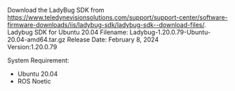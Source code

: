 Download the LadyBug SDK from https://www.teledynevisionsolutions.com/support/support-center/software-firmware-downloads/iis/ladybug-sdk/ladybug-sdk--download-files/.
Ladybug SDK for Ubuntu 20.04
Filename: Ladybug-1.20.0.79-Ubuntu-20.04-amd64.tar.gz
Release Date: February 8, 2024 	
Version:1.20.0.79

System Requirement:
- Ubuntu 20.04
- ROS Noetic
